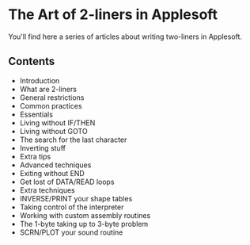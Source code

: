 # The Art of 2-liners in Applesoft

You'll find here a series of articles about writing two-liners in Applesoft.

## Contents
* Introduction
 * What are 2-liners
 * General restrictions
* Common practices
 * Essentials
 * Living without IF/THEN
 * Living without GOTO
 * The search for the last character
 * Inverting stuff
 * Extra tips
* Advanced techniques
 * Exiting without END
 * Get lost of DATA/READ loops
* Extra techniques
 * INVERSE/PRINT your shape tables
 * Taking control of the interpreter
* Working with custom assembly routines
 * The 1-byte taking up to 3-byte problem
 * SCRN/PLOT your sound routine
